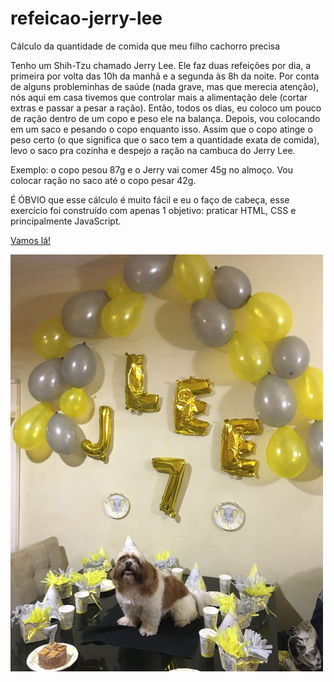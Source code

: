 # refeicao-jerry-lee
Cálculo da quantidade de comida que meu filho cachorro precisa

Tenho um Shih-Tzu chamado Jerry Lee.
Ele faz duas refeições por dia, a primeira por volta das 10h da manhã
e a segunda às 8h da noite.
Por conta de alguns probleminhas de saúde (nada grave, mas que merecia
atenção), nós aqui em casa tivemos que controlar mais a alimentação dele
(cortar extras e passar a pesar a ração).
Então, todos os dias, eu coloco um pouco de ração dentro de um copo
e peso ele na balança. Depois, vou colocando em um saco e pesando o copo
enquanto isso. Assim que o copo atinge o peso certo 
(o que significa que o saco tem a quantidade exata de comida),
levo o saco pra cozinha e despejo a ração na cambuca do Jerry Lee.

Exemplo: o copo pesou 87g e o Jerry vai comer 45g no almoço.
Vou colocar ração no saco até o copo pesar 42g.

É ÓBVIO que esse cálculo é muito fácil e eu o faço de cabeça,
esse exercício foi construído com apenas 1 objetivo: praticar 
HTML, CSS e principalmente JavaScript.

<a href="https://kohnduarte.github.io/refeicao-jerry-lee/jerry-lee-vai-comer.html" rel="next" target="_self">Vamos lá!</a>

<img src="jerry-lee.JPG" alt="imagem do Jerry Lee comemorando seu sétimo aniversário" title="Jerry Lee comemorando seu sétimo aniversário">
